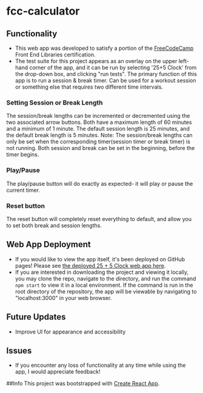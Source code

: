 # fcc-calculator
## Functionality
* This web app was developed to satisfy a portion of the [FreeCodeCamp](https://www.freecodecamp.org/) Front End Libraries certification. 
* The test suite for this project appears as an overlay on the upper left-hand corner of the app, and it can be run by selecting '25+5 Clock' from the drop-down box, and clicking "run tests".
The primary function of this app is to run a session & break timer. Can be used for a workout session or something else that requires two different time intervals.

### Setting Session or Break Length
The session/break lengths can be incremented or decremented using the two associated arrow buttons. Both have a maximum length of 60 minutes and a minimum of 1 minute. The default session length is 25 minutes, and the default break length is 5 minutes.
Note: The session/break lengths can only be set when the corresponding timer(session timer or break timer) is not running. Both session and break can be set in the beginning, before the timer begins.

### Play/Pause
The play/pause button will do exactly as expected- it will play or pause the current timer.

### Reset button
The reset button will completely reset everything to default, and allow you to set both break and session lengths. 

## Web App Deployment
* If you would like to view the app itself, it's been deployed on GitHub pages! Please see [the deployed 25 + 5 Clock web app here](https://laurashultz.github.io/fcc-clock/).
* If you are interested in downloading the project and viewing it locally, you may clone the repo, navigate to the directory, and run the command `npm start` to view it in a local environment. If the command is run in the root directory of the repository, the app will be viewable by navigating to "localhost:3000" in your web browser.

## Future Updates
* Improve UI for appearance and accessibility


## Issues
* If you encounter any loss of functionality at any time while using the app, I would appreciate feedback!

##Info
This project was bootstrapped with [Create React App](https://github.com/facebook/create-react-app).
